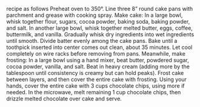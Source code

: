 recipe as follows
Preheat oven to 350°. Line three 8” round cake pans with parchment and grease with cooking spray.
Make cake: In a large bowl, whisk together flour, sugars, cocoa powder, baking soda, baking powder, and salt. In another large bowl, whisk together melted butter, eggs, coffee, buttermilk, and vanilla. Gradually whisk dry ingredients into wet ingredients until smooth.
Divide batter evenly among the cake pans. Bake until a toothpick inserted into center comes out clean, about 35 minutes. Let cool completely on wire racks before removing from pans.
Meanwhile, make frosting: In a large bowl using a hand mixer, beat butter, powdered sugar, cocoa powder, vanilla, and salt. Beat in heavy cream (adding more by the tablespoon until consistency is creamy but can hold peaks).
Frost cake between layers, and then cover the entire cake with frosting. Using your hands, cover the entire cake with 3 cups chocolate chips, using more if needed. 
In the microwave, melt remaining 1 cup chocolate chips, then drizzle melted chocolate over cake and serve.
